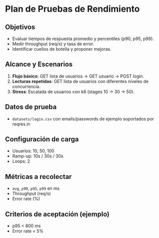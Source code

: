 # Plan de Pruebas de Rendimiento

## Objetivos
- Evaluar tiempos de respuesta promedio y percentiles (p90, p95, p99).
- Medir throughput (req/s) y tasa de error.
- Identificar cuellos de botella y proponer mejoras.

## Alcance y Escenarios
1. **Flujo básico**: GET lista de usuarios → GET usuario → POST login.
2. **Lecturas repetidas**: GET lista de usuarios con diferentes niveles de concurrencia.
3. **Stress**: Escalada de usuarios con k6 (stages 10 → 30 → 50).

## Datos de prueba
- `datasets/login.csv` con emails/passwords de ejemplo soportados por reqres.in

## Configuración de carga
- Usuarios: 10, 50, 100
- Ramp-up: 10s / 30s / 30s
- Loops: 2

## Métricas a recolectar
- `avg`, `p90`, `p95`, `p99` en ms
- Throughput (req/s)
- Error rate (%)

## Criterios de aceptación (ejemplo)
- p95 < 800 ms
- Error rate < 5%
